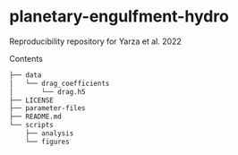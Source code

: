 # planetary-engulfment-hydro
Reproducibility repository for Yarza et al. 2022

Contents

```bash
├── data
│   └── drag_coefficients
│       └── drag.h5
├── LICENSE
├── parameter-files
├── README.md
└── scripts
    ├── analysis
    └── figures
```
